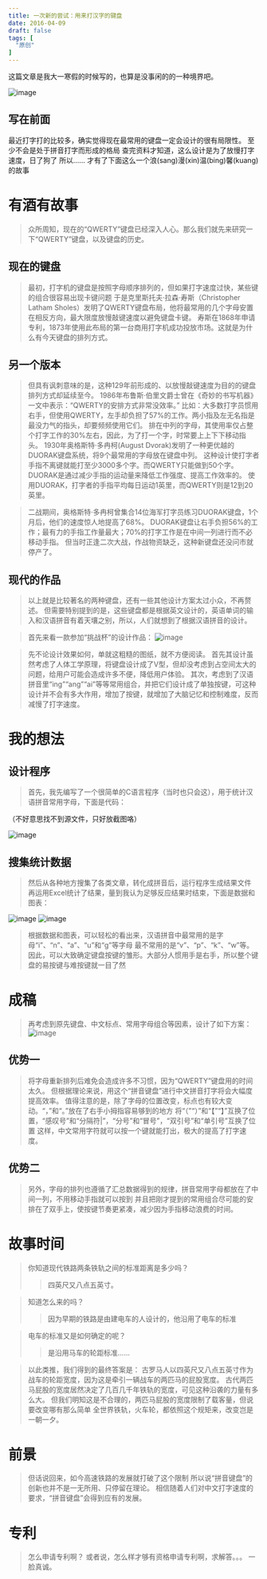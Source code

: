 ```yaml
---
title: 一次新的尝试：用来打汉字的键盘
date: 2016-04-09
draft: false
tags: [
  "原创"
]
---
```


这篇文章是我大一寒假的时候写的，也算是没事闲的的一种境界吧。

<!--more-->

![image](https://user-images.githubusercontent.com/17971291/31883995-4fd0d378-b7b1-11e7-9c97-a582a16ad0fd.png)

## **写在前面**

最近打字打的比较多，确实觉得现在最常用的键盘一定会设计的很有局限性。
至少不会是处于拼音打字而形成的格局
查完资料才知道，这么设计是为了放慢打字速度，日了狗了
所以……
才有了下面这么一个浪(sang)漫(xin)温(bing)馨(kuang)的故事

# **有酒有故事**

>众所周知，现在的“QWERTY”键盘已经深入人心。那么我们就先来研究一下“QWERTY”键盘，以及键盘的历史。

## **现在的键盘**

>最初，打字机的键盘是按照字母顺序排列的，但如果打字速度过快，某些键的组合很容易出现卡键问题
于是克里斯托夫·拉森·寿斯（Christopher Latham Sholes）发明了QWERTY键盘布局，他将最常用的几个字母安置在相反方向，最大限度放慢敲键速度以避免键盘卡键。
寿斯在1868年申请专利，1873年使用此布局的第一台商用打字机成功投放市场。这就是为什么有今天键盘的排列方式。

## **另一个版本**

>但具有讽刺意味的是，这种129年前形成的、以放慢敲键速度为目的的键盘排列方式却延续至今。
1986年布鲁斯·伯里文爵士曾在《奇妙的书写机器》一文中表示：“QWERTY的安排方式非常没效率。”
比如：大多数打字员惯用右手，但使用QWERTY，左手却负担了57%的工作。两小指及左无名指是最没力气的指头，却要频频使用它们。
排在中列的字母，其使用率仅占整个打字工作的30%左右，因此，为了打一个字，时常要上上下下移动指头。
1930年奥格斯特·多冉柯(August Dvorak)发明了一种更优越的DUORAK键盘系统，将9个最常用的字母放在键盘中列。
这种设计使打字者手指不离键就能打至少3000多个字。而QWERTY只能做到50个字。DUORAK是通过减少手指的运动量来降低工作强度、提高工作效率的。
使用DUORAK，打字者的手指平均每日运动1英里，而QWERTY则是12到20英里。

>二战期间，奥格斯特·多冉柯曾集合14位海军打字员练习DUORAK键盘，1个月后，他们的速度惊人地提高了68%。
DUORAK键盘让右手负担56%的工作；最有力的手指工作量最大；70%的打字工作是在中间一列进行而不必移动手指。
但当时正逢二次大战，作战物资缺乏，这种新键盘还没问市就停产了。

## **现代的作品**

>以上就是比较著名的两种键盘，还有一些其他设计方案太过小众，不再赘述。
但需要特别提到的是，这些键盘都是根据英文设计的，英语单词的输入和汉语拼音有着天壤之别，所以，人们就想到了根据汉语拼音的设计。

>首先来看一款参加“挑战杯”的设计作品：
![image](https://user-images.githubusercontent.com/17971291/31884018-64ea2386-b7b1-11e7-891d-d31a01f22e2b.png)

>先不论设计效果如何，单就这粗糙的图纸，就不方便阅读。
首先其设计虽然考虑了人体工学原理，将键盘设计成了V型，但却没考虑到占空间太大的问题，给用户可能会造成许多不便，降低用户体验。
其次，考虑到了汉语拼音里“ing”“ang”“ai”等等常用组合，并把它们设计成了单独按键，可这种设计并不会有多大作用，增加了按键，就增加了大脑记忆和控制难度，反而减慢了打字速度。

# **我的想法**

## **设计程序**

>首先，我先编写了一个很简单的C语言程序（当时也只会这），用于统计汉语拼音常用字母，下面是代码：

（不好意思找不到源文件，只好放截图咯）

![image](https://user-images.githubusercontent.com/17971291/31884027-700b963c-b7b1-11e7-8911-fa6d1057feee.png)

## **搜集统计数据**

>然后从各种地方搜集了各类文章，转化成拼音后，运行程序生成结果文件
再运用Excel统计了结果，量到我认为足够反应结果时结束，下面是数据和图表：

![image](https://user-images.githubusercontent.com/17971291/31884041-78daffa0-b7b1-11e7-87e9-ddb4ebcb2e07.png)
![image](https://user-images.githubusercontent.com/17971291/31884046-80340aee-b7b1-11e7-8b33-82a2a5f10a7b.png)

>根据数据和图表，可以轻松的看出来，汉语拼音中最常用的是字母“i”、“n”、“a”、“u”和“g”等字母
最不常用的是“v”、“p”、“k”、“w”等。因此，可以大致确定键盘按键的雏形。大部分人惯用手是右手，所以整个键盘的易按键与难按键就一目了然

# **成稿**

>再考虑到原先键盘、中文标点、常用字母组合等因素，设计了如下方案：
![image](https://user-images.githubusercontent.com/17971291/31884112-b6ccfd40-b7b1-11e7-846d-70ddf39cda5b.png)

## **优势一**

>将字母重新排列后难免会造成许多不习惯，因为“QWERTY”键盘用的时间太久。
但根据理论来说，用这个“拼音键盘”进行中文拼音打字将会大幅度提高效率。
值得注意的是，除了字母的位置改变，标点也有较大变动。“，”和“。”放在了右手小拇指容易够到的地方
将“（”“）”和“【”“】”互换了位置，“感叹号”和“分隔符|”，“分号”和“冒号”，“双引号”和“单引号”互换了位置
这样，中文常用字符就可以按一个键就能打出，极大的提高了打字速度。

## **优势二**

>另外，字母的排列也遵循了汇总数据得到的规律，拼音常用字母都放在了中间一列，不用移动手指就可以按到
并且把刚才提到的常用组合尽可能的安排在了双手上，使按键节奏更紧凑，减少因为手指移动浪费的时间。

# **故事时间**

>你知道现代铁路两条铁轨之间的标准距离是多少吗？
>>四英尺又八点五英寸。

>知道怎么来的吗？
>>因为早期的铁路是由建电车的人设计的，他沿用了电车的标准

>电车的标准又是如何确定的呢？
>>是沿用马车的轮距标准……

>以此类推，我们得到的最终答案是：
古罗马人以四英尺又八点五英寸作为战车的轮距宽度，因为这是牵引一辆战车的两匹马的屁股宽度。
古代两匹马屁股的宽度居然决定了几百几千年铁轨的宽度，可见这种沿袭的力量有多么大。
但我们明知这是不合理的，两匹马屁股的宽度限制了载客量，但说要改变哪有那么简单
全世界铁轨，火车轮，都依照这个规矩来，改变岂是一朝一夕。

# **前景**

>但话说回来，如今高速铁路的发展就打破了这个限制
所以说“拼音键盘”的创新也并不是一无所用、只停留在理论。
相信随着人们对中文打字速度的要求，“拼音键盘”会得到应有的发展。

# **专利**

>怎么申请专利啊？
或者说，怎么样才够有资格申请专利啊，求解答。。。
一脸真诚。
